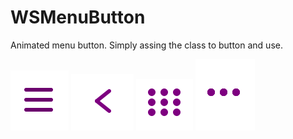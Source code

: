 # WSMenuButton
Animated menu button. Simply assing the class to button and use.

![Alt text](https://github.com/WebsoftProfession/WSMenuButton/blob/master/WSMenuControl_4.png?raw=true "Optional Title")
![Alt text](https://github.com/WebsoftProfession/WSMenuButton/blob/master/WSMenuControl_3.png?raw=true "Optional Title")
![Alt text](https://github.com/WebsoftProfession/WSMenuButton/blob/master/WSMenuControl_2.png?raw=true "Optional Title")
![Alt text](https://github.com/WebsoftProfession/WSMenuButton/blob/master/WSMenuControl_1.png?raw=true "Optional Title")


